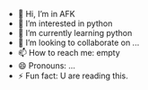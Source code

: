 - 👋 Hi, I’m in AFK
- 👀 I’m interested in python
- 🌱 I’m currently learning python
- 💞️ I’m looking to collaborate on ...
- 📫 How to reach me: empty
- 😄 Pronouns: ...
- ⚡ Fun fact: U are reading this.

<!---
status-afk/status-afk is a ✨ special ✨ repository because its `README.md` (this file) appears on your GitHub profile.
You can click the Preview link to take a look at your changes.
--->
